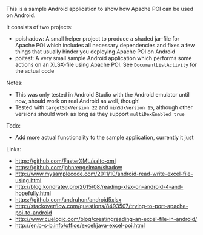 This is a sample Android application to show how
Apache POI can be used on Android.

It consists of two projects:
* poishadow: A small helper project to produce
  a shaded jar-file for Apache POI which includes
  all necessary dependencies and fixes a few things
  that usually hinder you deploying Apache POI on
  Android
* poitest: A very small sample Android application
  which performs some actions on an XLSX-file using
  Apache POI. See `DocumentListActivity` for the actual
  code

Notes:
* This was only tested in Android Studio with the Android
  emulator until now, should work on real Android as well, though!
* Tested with `targetSdkVersion 22` and `minSdkVersion 15`,
  although other versions should work as long as they support
  `multiDexEnabled true`

Todo:
* Add more actual functionality to the sample application,
  currently it just

Links:
* https://github.com/FasterXML/aalto-xml
* https://github.com/johnrengelman/shadow
* http://www.mysamplecode.com/2011/10/android-read-write-excel-file-using.html
* http://blog.kondratev.pro/2015/08/reading-xlsx-on-android-4-and-hopefully.html
* https://github.com/andruhon/android5xlsx
* http://stackoverflow.com/questions/8493507/trying-to-port-apache-poi-to-android
* http://www.cuelogic.com/blog/creatingreading-an-excel-file-in-android/
* http://en.b-s-b.info/office/excel/java-excel-poi.html

